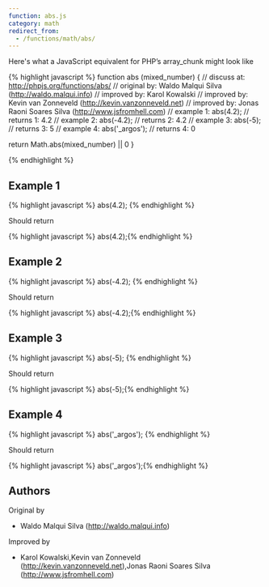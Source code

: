 ```yaml
---
function: abs.js
category: math
redirect_from:
  - /functions/math/abs/
---
```


<!-- WARNING! This file is auto generated by `npm run web:inject`, do not edit by hand -->

Here's what a JavaScript equivalent for PHP’s array_chunk might look like

{% highlight javascript %}
function abs (mixed_number) {
  //  discuss at: http://phpjs.org/functions/abs/
  // original by: Waldo Malqui Silva (http://waldo.malqui.info)
  // improved by: Karol Kowalski
  // improved by: Kevin van Zonneveld (http://kevin.vanzonneveld.net)
  // improved by: Jonas Raoni Soares Silva (http://www.jsfromhell.com)
  //   example 1: abs(4.2);
  //   returns 1: 4.2
  //   example 2: abs(-4.2);
  //   returns 2: 4.2
  //   example 3: abs(-5);
  //   returns 3: 5
  //   example 4: abs('_argos');
  //   returns 4: 0

  return Math.abs(mixed_number) || 0
}

{% endhighlight %}

## Example 1

{% highlight javascript %}
abs(4.2);
{% endhighlight %}

Should return

{% highlight javascript %}
abs(4.2);{% endhighlight %}

## Example 2

{% highlight javascript %}
abs(-4.2);
{% endhighlight %}

Should return

{% highlight javascript %}
abs(-4.2);{% endhighlight %}

## Example 3

{% highlight javascript %}
abs(-5);
{% endhighlight %}

Should return

{% highlight javascript %}
abs(-5);{% endhighlight %}

## Example 4

{% highlight javascript %}
abs('_argos');
{% endhighlight %}

Should return

{% highlight javascript %}
abs('_argos');{% endhighlight %}


## Authors


Original by

- Waldo Malqui Silva (http://waldo.malqui.info)


Improved by

- Karol Kowalski,Kevin van Zonneveld (http://kevin.vanzonneveld.net),Jonas Raoni Soares Silva (http://www.jsfromhell.com)

